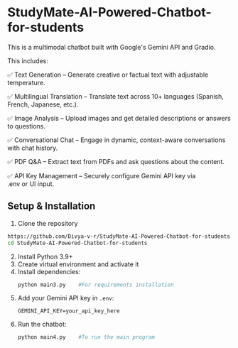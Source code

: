 # StudyMate-AI-Powered-Chatbot-for-students

This is a multimodal chatbot built with Google's Gemini API and Gradio.

This includes:

✅ Text Generation – Generate creative or factual text with adjustable temperature.

✅ Multilingual Translation – Translate text across 10+ languages (Spanish, French, Japanese, etc.).

✅ Image Analysis – Upload images and get detailed descriptions or answers to questions.

✅ Conversational Chat – Engage in dynamic, context-aware conversations with chat history.

✅ PDF Q&A – Extract text from PDFs and ask questions about the content.

✅ API Key Management – Securely configure Gemini API key via .env or UI input.


## Setup & Installation
1. Clone the repository
```bash
https://github.com/Divya-v-r/StudyMate-AI-Powered-Chatbot-for-students
cd StudyMate-AI-Powered-Chatbot-for-students
```
2. Install Python 3.9+
3. Create virtual environment and activate it
4. Install dependencies:
   ```bash
   python main3.py    #For requirements installation
   ```
5. Add your Gemini API key in `.env`:
   ```
   GEMINI_API_KEY=your_api_key_here
   ```
6. Run the chatbot:
   ```bash
   python main4.py    #To run the main program
   
   ```
